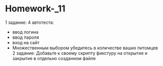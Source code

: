 # Homework-_11
1 задание: 4 автотеста:
- ввод логина
- ввод пароля
- вход на сайт
- Множественным выбором убедитесь в количестве ваших питомцев
2 задание:  Добавьте к своему скрипту фикстуру на открытие и закрытие в отдельно созданном файле

